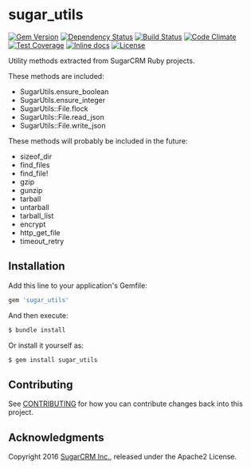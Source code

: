 # sugar_utils

[![Gem Version](https://badge.fury.io/rb/sugar_utils.svg)](http://badge.fury.io/rb/sugar_utils)
[![Dependency Status](https://gemnasium.com/sugarcrm/sugar_utils.svg)](https://gemnasium.com/sugarcrm/sugar_utils)
[![Build Status](https://travis-ci.org/sugarcrm/sugar_utils.svg?branch=master)](https://travis-ci.org/sugarcrm/sugar_utils)
[![Code Climate](https://codeclimate.com/github/sugarcrm/sugar_utils/badges/gpa.svg)](https://codeclimate.com/github/sugarcrm/sugar_utils)
[![Test Coverage](https://codeclimate.com/github/sugarcrm/sugar_utils/badges/coverage.svg)](https://codeclimate.com/github/sugarcrm/sugar_utils/coverage)
[![Inline docs](http://inch-ci.org/github/sugarcrm/sugar_utils.svg)](http://inch-ci.org/github/sugarcrm/sugar_utils)
[![License](http://img.shields.io/badge/license-Apache2-green.svg?style=flat)](LICENSE)

Utility methods extracted from SugarCRM Ruby projects.

These methods are included:

* SugarUtils.ensure_boolean
* SugarUtils.ensure_integer
* SugarUtils::File.flock
* SugarUtils::File.read_json
* SugarUtils::File.write_json

These methods will probably be included in the future:

* sizeof_dir
* find_files
* find_file!
* gzip
* gunzip
* tarball
* untarball
* tarball_list
* encrypt
* http_get_file
* timeout_retry

## Installation

Add this line to your application's Gemfile:


```ruby
gem 'sugar_utils'
```

And then execute:

```bash
$ bundle install
```

Or install it yourself as:
```bash
$ gem install sugar_utils
```

## Contributing

See [CONTRIBUTING](CONTRIBUTING.md) for how you can contribute changes back into this project.

## Acknowledgments

Copyright 2016 [SugarCRM Inc.](http://sugarcrm.com), released under the Apache2 License.
